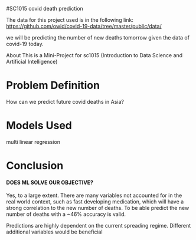 #SC1015
covid death prediction

The data for this project used is in the following link: https://github.com/owid/covid-19-data/tree/master/public/data/

we will be predicting the number of new deaths tomorrow given the data of covid-19 today.

About
This is a Mini-Project for sc1015 (Introduction to Data Science and Artificial Intelligence)

# Problem Definition
How can we predict future covid deaths in Asia?

# Models Used
multi linear regression

# Conclusion
#### DOES ML SOLVE OUR OBJECTIVE?
Yes, to a large extent.
There are many variables not accounted for in the real world context, such as fast developing medication, which will have a strong correlation to the new number of deaths.
To be able predict the new number of deaths with a ~46% accuracy is valid.

Predictions are highly dependent on the current spreading regime.
Different additional variables would be beneficial
